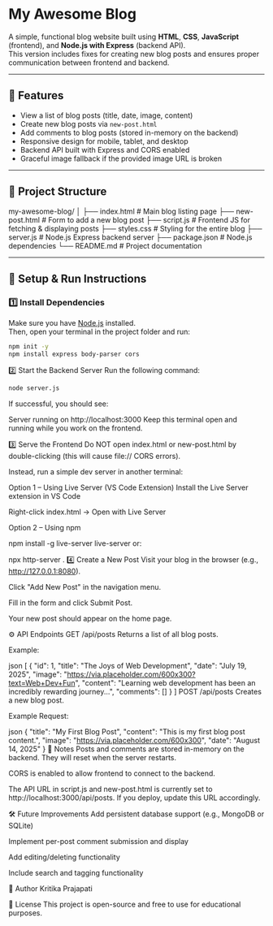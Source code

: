 # My Awesome Blog

A simple, functional blog website built using **HTML**, **CSS**, **JavaScript** (frontend), and **Node.js with Express** (backend API).  
This version includes fixes for creating new blog posts and ensures proper communication between frontend and backend.

---

## 📌 Features
- View a list of blog posts (title, date, image, content)
- Create new blog posts via `new-post.html`
- Add comments to blog posts (stored in-memory on the backend)
- Responsive design for mobile, tablet, and desktop
- Backend API built with Express and CORS enabled
- Graceful image fallback if the provided image URL is broken

---

## 📂 Project Structure
my-awesome-blog/
│
├── index.html # Main blog listing page
├── new-post.html # Form to add a new blog post
├── script.js # Frontend JS for fetching & displaying posts
├── styles.css # Styling for the entire blog
├── server.js # Node.js Express backend server
├── package.json # Node.js dependencies
└── README.md # Project documentation

---

## 🚀 Setup & Run Instructions

### 1️⃣ Install Dependencies
Make sure you have [Node.js](https://nodejs.org/) installed.  
Then, open your terminal in the project folder and run:

```bash
npm init -y
npm install express body-parser cors
```
2️⃣ Start the Backend Server
Run the following command:

``` bash
node server.js
```
If successful, you should see:

Server running on http://localhost:3000
Keep this terminal open and running while you work on the frontend.

3️⃣ Serve the Frontend
Do NOT open index.html or new-post.html by double-clicking (this will cause file:// CORS errors).

Instead, run a simple dev server in another terminal:

Option 1 – Using Live Server (VS Code Extension)
Install the Live Server extension in VS Code

Right-click index.html → Open with Live Server

Option 2 – Using npm

npm install -g live-server
live-server
or:

npx http-server .
4️⃣ Create a New Post
Visit your blog in the browser (e.g., http://127.0.0.1:8080).

Click "Add New Post" in the navigation menu.

Fill in the form and click Submit Post.

Your new post should appear on the home page.

⚙️ API Endpoints
GET /api/posts
Returns a list of all blog posts.

Example:

json
[
  {
    "id": 1,
    "title": "The Joys of Web Development",
    "date": "July 19, 2025",
    "image": "https://via.placeholder.com/600x300?text=Web+Dev+Fun",
    "content": "Learning web development has been an incredibly rewarding journey...",
    "comments": []
  }
]
POST /api/posts
Creates a new blog post.

Example Request:

json
{
  "title": "My First Blog Post",
  "content": "This is my first blog post content.",
  "image": "https://via.placeholder.com/600x300",
  "date": "August 14, 2025"
}
🔹 Notes
Posts and comments are stored in-memory on the backend. They will reset when the server restarts.

CORS is enabled to allow frontend to connect to the backend.

The API URL in script.js and new-post.html is currently set to http://localhost:3000/api/posts.
If you deploy, update this URL accordingly.

🛠️ Future Improvements
Add persistent database support (e.g., MongoDB or SQLite)

Implement per-post comment submission and display

Add editing/deleting functionality

Include search and tagging functionality

👤 Author
Kritika Prajapati


📄 License
This project is open-source and free to use for educational purposes.


